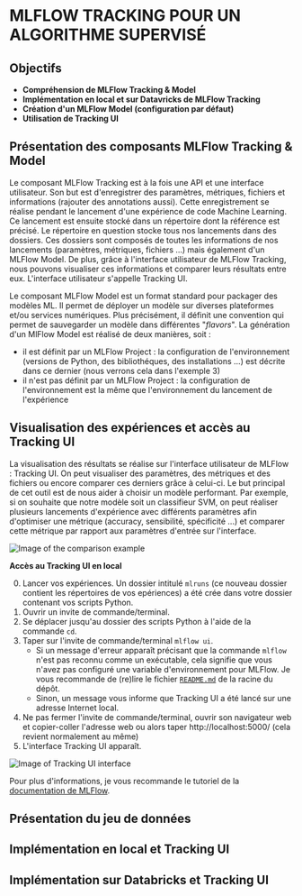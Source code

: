 MLFLOW TRACKING POUR UN ALGORITHME SUPERVISÉ
============================================


Objectifs
---------

* **Compréhension de MLFlow Tracking & Model**
* **Implémentation en local et sur Datavricks de MLFlow Tracking**
* **Création d'un MLFlow Model (configuration par défaut)**
* **Utilisation de Tracking UI**

Présentation des composants MLFlow Tracking & Model
---------------------------------------------------

Le composant MLFlow Tracking est à la fois une API et une interface utilisateur. Son but est d'enregistrer des paramètres, métriques, fichiers et informations (rajouter des annotations aussi). Cette enregistrement se réalise pendant le lancement d'une expérience de code Machine Learning. Ce lancement est ensuite stocké dans un répertoire dont la référence est précisé. Le répertoire en question stocke tous nos lancements dans des dossiers. Ces dossiers sont composés de toutes les informations de nos lancements (paramètres, métriques, fichiers ...)  mais également d'un MLFlow Model. De plus, grâce à l'interface utilisateur de MLFlow Tracking, nous pouvons visualiser ces informations et comparer leurs résultats entre eux. L'interface utilisateur s'appelle Tracking UI.

Le composant MLFlow Model est un format standard pour packager des modèles ML. Il permet de déployer un modèle sur diverses plateformes et/ou services numériques. Plus précisément, il définit une convention qui permet de sauvegarder un modèle dans différentes "*flavors*". La génération d'un MlFlow Model est réalisé de deux manières, soit :
* il est définit par un MLFlow Project : la configuration de l'environnement (versions de Python, des bibliothéques, des installations ...) est décrite dans ce dernier (nous verrons cela dans l'exemple 3)
* il n'est pas définit par un MLFlow Project : la configuration de l'environnement est la même que l'environnement du lancement de l'expérience

Visualisation des expériences et accès au Tracking UI
------------------------------

La visualisation des résultats se réalise sur l'interface utilisateur de MLFlow : Tracking UI. On peut visualiser des paramètres, des métriques et des fichiers ou encore comparer ces derniers grâce à celui-ci. Le but principal de cet outil est de nous aider à choisir un modèle performant. Par exemple, si on souhaite que notre modèle soit un classifieur SVM, on peut réaliser plusieurs lancements d'expérience avec différents paramètres afin d'optimiser une métrique (accuracy, sensibilité, spécificité ...) et comparer cette métrique par rapport aux paramètres d'entrée sur l'interface.

![Image of the comparison example](Images/Comparing_metric_with_parameter_SVM.PNG)

**Accès au Tracking UI en local**

0. Lancer vos expériences. Un dossier intitulé `mlruns` (ce nouveau dossier contient les répertoires de vos epériences) a été crée dans votre dossier contenant vos scripts Python.
1. Ouvrir un invite de commande/terminal.
2. Se déplacer jusqu'au dossier des scripts Python à l'aide de la commande `cd`.
3. Taper sur l'invite de commande/terminal `mlflow ui`.
   * Si un message d'erreur apparaît précisant que la commande `mlflow` n'est pas reconnu comme un exécutable, cela signifie que vous n'avez pas configuré une variable d'environnement pour MLFlow. Je vous recommande de (re)lire le fichier [`README.md`](https://github.com/StevanStanovic/mlflow/blob/master/README.md) de la racine du dépôt.
   * Sinon, un message vous informe que Tracking UI a été lancé sur une adresse Internet local.
4. Ne pas fermer l'invite de commande/terminal, ouvrir son navigateur web et copier-coller l'adresse web ou alors taper http://localhost:5000/ (cela revient normalement au même)
5. L'interface Tracking UI apparaît.

![Image of Tracking UI interface](Images/Tracking_UI_interface.png)

Pour plus d'informations, je vous recommande le tutoriel de la [documentation de MLFlow](https://www.mlflow.org/docs/latest/quickstart.html#quickstart).

Présentation du jeu de données
------------------------------

Implémentation en local et Tracking UI
--------------------------------------

Implémentation sur Databricks et Tracking UI
--------------------------------------------
